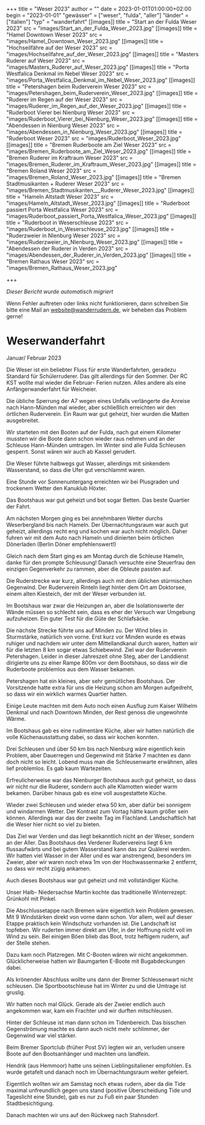 +++
title = "Weser 2023"
author = ""
date = 2023-01-01T01:00:00+02:00
begin = "2023-01-01"
"gewässer" = ["weser", "fulda", "aller"]
"länder" = ["italien"]
"typ" = "wanderfahrt"
[[images]]
title = "Start an der Fulda Weser 2023"
src = "images/Start_an_der_Fulda_Weser_2023.jpg"
[[images]]
title = "Hamel Downtown Weser 2023"
src = "images/Hamel_Downtown_Weser_2023.jpg"
[[images]]
title = "Hochseilfähre auf der Weser 2023"
src = "images/Hochseilfahre_auf_der_Weser_2023.jpg"
[[images]]
title = "Masters Ruderer auf Weser 2023"
src = "images/Masters_Ruderer_auf_Weser_2023.jpg"
[[images]]
title = "Porta Westfalica Denkmal im Nebel Weser 2023"
src = "images/Porta_Westfalica_Denkmal_im_Nebel_Weser_2023.jpg"
[[images]]
title = "Petershagen beim Ruderverein Weser 2023"
src = "images/Petershagen_beim_Ruderverein_Weser_2023.jpg"
[[images]]
title = "Ruderer im Regen auf der Weser 2023"
src = "images/Ruderer_im_Regen_auf_der_Weser_2023.jpg"
[[images]]
title = "Ruderboot Vierer bei Nienburg Weser 2023"
src = "images/Ruderboot_Vierer_bei_Nienburg_Weser_2023.jpg"
[[images]]
title = "Abendessen in Nienburg Weser 2023"
src = "images/Abendessen_in_Nienburg_Weser_2023.jpg"
[[images]]
title = "Ruderboot Weser 2023"
src = "images/Ruderboot_Weser_2023.jpg"
[[images]]
title = "Bremen Ruderboote am Ziel Weser 2023"
src = "images/Bremen_Ruderboote_am_Ziel_Weser_2023.jpg"
[[images]]
title = "Bremen Ruderer im Kraftraum Weser 2023"
src = "images/Bremen_Ruderer_im_Kraftraum_Weser_2023.jpg"
[[images]]
title = "Bremen Roland Weser 2023"
src = "images/Bremen_Roland_Weser_2023.jpg"
[[images]]
title = "Bremen Stadtmusikanten + Ruderer Weser 2023"
src = "images/Bremen_Stadtmusikanten___Ruderer_Weser_2023.jpg"
[[images]]
title = "Hameln Altstadt Weser 2023"
src = "images/Hameln_Altstadt_Weser_2023.jpg"
[[images]]
title = "Ruderboot passiert Porta Westfalica Weser 2023"
src = "images/Ruderboot_passiert_Porta_Westfalica_Weser_2023.jpg"
[[images]]
title = "Ruderboot in Weserschleuse 2023"
src = "images/Ruderboot_in_Weserschleuse_2023.jpg"
[[images]]
title = "Ruderzweier in NIenburg Weser 2023"
src = "images/Ruderzweier_in_NIenburg_Weser_2023.jpg"
[[images]]
title = "Abendessen der Ruderer in Verden 2023"
src = "images/Abendessen_der_Ruderer_in_Verden_2023.jpg"
[[images]]
title = "Bremen Rathaus Weser 2023"
src = "images/Bremen_Rathaus_Weser_2023.jpg"

+++


*Dieser Bericht wurde automatisch migriert*

Wenn Fehler auftreten oder links nicht funktionieren, dann schreiben Sie bitte eine Mail an website@wanderrudern.de, wir beheben das Problem gerne!



# Weserwanderfahrt


Januar/ Februar 2023

Die Weser ist ein beliebter Fluss für erste Wanderfahrten, geradezu Standard für Schülerruderer. Das gilt allerdings für den Sommer. Der RC KST wollte mal wieder die Februar- Ferien nutzen. Alles andere als eine Anfängerwanderfahrt für Weicheier.

Die übliche Sperrung der A7 wegen eines Unfalls verlängerte die Anreise nach Hann-Münden mal wieder, aber schließlich erreichten wir den örtlichen Ruderverein. Ein Raum war gut geheizt, hier wurden die Matten ausgebreitet.

Wir starteten mit den Booten auf der Fulda, nach gut einem Kilometer mussten wir die Boote dann schon wieder raus nehmen und an der Schleuse Hann-Münden umtragen. Im Winter sind alle Fulda Schleusen gesperrt. Sonst wären wir auch ab Kassel gerudert.

Die Weser führte halbwegs gut Wasser, allerdings mit sinkendem Wasserstand, so dass die Ufer gut verschlammt waren.

Eine Stunde vor Sonnenuntergang erreichten wir bei Plusgraden und trockenem Wetter den Kanuklub Höxter.

Das Bootshaus war gut geheizt und bot sogar Betten. Das beste Quartier der Fahrt.

Am nächsten Morgen ging es bei annehmbaren Wetter durchs Weserbergland bis nach Hameln. Der Übernachtungsraum war auch gut geheizt, allerdings recht eng und kochen war auch nicht möglich. Daher fuhren wir mit dem Auto nach Hameln und dinierten beim örtlichen Dönerladen (Berlin Döner empfehlenswert!)

Gleich nach dem Start ging es am Montag durch die Schleuse Hameln, danke für den prompte Schleusung! Danach versuchte eine Steuerfrau den einzigen Gegenverkehr zu rammen, aber die Obleute passten auf.

Die Ruderstrecke war kurz, allerdings auch mit dem üblichen stürmischen Gegenwind. Der Ruderverein Rinteln liegt hinter dem Ort am Doktorsee, einem alten Kiesteich, der mit der Weser verbunden ist.

Im Bootshaus war zwar die Heizungen an, aber die Isolationswerte der Wände müssen so schlecht sein, dass es eher der Versuch war Umgebung aufzuheizen. Ein guter Test für die Güte der Schlafsäcke.

Die nächste Strecke führte uns auf Minden zu. Der Wind blies in Sturmstärke, natürlich von vorne. Erst kurz vor Minden wurde es etwas ruhiger und nachdem wir unter dem Mittellandkanal durch waren, hatten wir für die letzten 8 km sogar etwas Schiebewind. Ziel war der Ruderverein Petershagen. Leider in dieser Jahreszeit ohne Steg, aber der Landdienst dirigierte uns zu einer Rampe 800m vor dem Bootshaus, so dass wir die Ruderboote problemlos aus dem Wasser bekamen.

Petershagen hat ein kleines, aber sehr gemütliches Bootshaus. Der Vorsitzende hatte extra für uns die Heizung schon am Morgen aufgedreht, so dass wir ein wirklich warmes Quartier hatten.

Einige Leute machten mit dem Auto noch einen Ausflug zum Kaiser Wilhelm Denkmal und nach Downtown Minden, der Rest genoss die ungewohnte Wärme.

Im Bootshaus gab es eine rudimentäre Küche, aber wir hatten natürlich die volle Küchenausstattung dabei, so dass wir kochen konnten.

Drei Schleusen und über 50 km bis nach Nienburg wäre eigentlich kein Problem, aber Dauerregen und Gegenwind mit Stärke 7 machten es dann doch nicht so leicht. Lobend muss man die Schleusenwarte erwähnen, alles lief problemlos. Es gab kaum Wartezeiten.

Erfreulicherweise war das Nienburger Bootshaus auch gut geheizt, so dass wir nicht nur die Ruderer, sondern auch alle Klamotten wieder warm bekamen. Darüber hinaus gab es eine voll ausgestattete Küche.

Wieder zwei Schleusen und wieder etwa 50 km, aber dafür bei sonnigem und windarmen Wetter. Der Kontrast zum Vortag hätte kaum größer sein können. Allerdings war das der zweite Tag im Flachland. Landschaftlich hat die Weser hier nicht so viel zu bieten.

Das Ziel war Verden und das liegt bekanntlich nicht an der Weser, sondern an der Aller. Das Bootshaus des Verdener Rudervereins liegt 6 km flussaufwärts und bei gutem Wasserstand kann das zur Quälerei werden. Wir hatten viel Wasser in der Aller und es war anstrengend, besonders im Zweier, aber wir waren noch etwa 1m von der Hochwassermarke 2 entfernt, so dass wir recht zügig ankamen.

Auch dieses Bootshaus war gut geheizt und mit vollständiger Küche.

Unser Halb- Niedersachse Martin kochte das traditionelle Winterrezept: Grünkohl mit Pinkel.

Die Abschlussetappe nach Bremen wäre eigentlich kein Problem gewesen. Mit 9 Windstärken direkt von vorne dann schon. Vor allem, weil auf dieser Etappe praktisch kein Windschutz vorhanden ist. Die Landschaft ist topfeben. Wir ruderten immer direkt am Ufer, in der Hoffnung nicht voll im Wind zu sein. Bei einigen Böen blieb das Boot, trotz heftigem rudern, auf der Stelle stehen.

Dazu kam noch Platzregen. Mit C-Booten wären wir nicht angekommen. Glücklicherweise hatten wir Baumgarten E-Boote mit Bugabdeckungen dabei.

Als krönender Abschluss wollte uns dann der Bremer Schleusenwart nicht schleusen. Die Sportbootschleuse hat im Winter zu und die Umtrage ist gruslig.

Wir hatten noch mal Glück. Gerade als der Zweier endlich auch angekommen war, kam ein Frachter und wir durften mitschleusen.

Hinter der Schleuse ist man dann schon im Tidenbereich. Das bisschen Gegenströmung machte es dann auch nicht mehr schlimmer, der Gegenwind war viel stärker.

Beim Bremer Sportclub (früher Post SV) legten wir an, verluden unsere Boote auf den Bootsanhänger und machten uns landfein.

Hendrik (aus Hemmoor) hatte uns seinen Lieblingsitaliener empfohlen. Es wurde getafelt und danach noch im Übernachtungsraum weiter gefeiert.

Eigentlich wollten wir am Samstag noch etwas rudern, aber da die Tide maximal unfreundlich gegen uns stand (positive Überscheidung Tide und Tageslicht eine Stunde), gab es nur zu Fuß ein paar Stunden Stadtbesichtigung.

Danach machten wir uns auf den Rückweg nach Stahnsdorf.